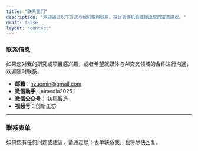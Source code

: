 ```yaml
---
title: "联系我们"
description: "欢迎通过以下方式与我们取得联系，探讨合作机会或提出您的宝贵建议。"
draft: false
layout: "contact"
---
```


### 联系信息

如果您对我的研究或项目感兴趣，或者希望就媒体与AI交叉领域的合作进行沟通，欢迎随时联系。

- **邮箱**：hzuomin@gmail.com
- **微信助手**：aimedia2025
- **微信公众号**： 初稿智造
- **视频号**：创新工坊


---

### 联系表单

如果您有任何问题或建议，请通过以下表单联系我，我将尽快回复。 